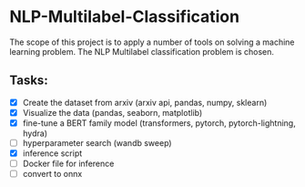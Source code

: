 # NLP-Multilabel-Classification
The scope of this project is to apply a number of tools on solving a machine learning problem. The NLP Multilabel classification problem is chosen.

## Tasks:

- [X] Create the dataset from arxiv (arxiv api, pandas, numpy, sklearn)
- [X] Visualize the data (pandas, seaborn, matplotlib)
- [X] fine-tune a BERT family model (transformers, pytorch, pytorch-lightning, hydra) 
- [ ] hyperparameter search (wandb sweep)
- [X] inference script 
- [ ] Docker file for inference
- [ ] convert to onnx 
